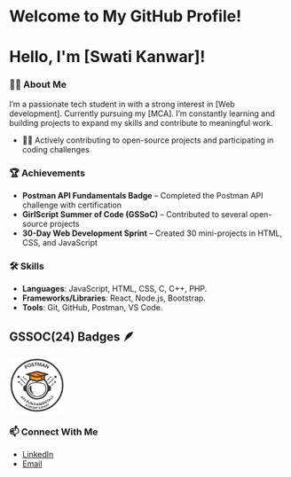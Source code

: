 # Welcome to My GitHub Profile!
# Hello, I'm [Swati Kanwar]!

### 👨‍🎓 About Me
I’m a passionate tech student in  with a strong interest in [Web development]. Currently pursuing my [MCA]. I’m constantly learning and building projects to expand my skills and contribute to meaningful work.

- 👨‍💻 Actively contributing to open-source projects and participating in coding challenges

### 🏆 Achievements
- **Postman API Fundamentals Badge** – Completed the Postman API challenge with certification
- **GirlScript Summer of Code (GSSoC)** – Contributed to several open-source projects
- **30-Day Web Development Sprint** – Created 30 mini-projects in HTML, CSS, and JavaScript

### 🛠️ Skills
- **Languages**: JavaScript, HTML, CSS, C, C++, PHP.
- **Frameworks/Libraries**: React, Node.js, Bootstrap.
- **Tools**: Git, GitHub, Postman, VS Code.

## GSSOC(24) Badges 🪶
<div style='display:flex; align-items:center; gap: 10px;' align='center'>
<img src="https://raw.githubusercontent.com/girlscript/gssoc-website-new/main/public/badges/postman.png" width="100px" height="100px" />
</div>

### 📫 Connect With Me
- [LinkedIn](https://www.linkedin.com/in/swati-kanwar-264540228/)
- [Email](mailto:swatikanwar1300@gmail.com)


